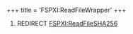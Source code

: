 +++
title = 'FSPXI:ReadFileWrapper'
+++

1.  REDIRECT [FSPXI:ReadFileSHA256](FSPXI:ReadFileSHA256 "wikilink")
